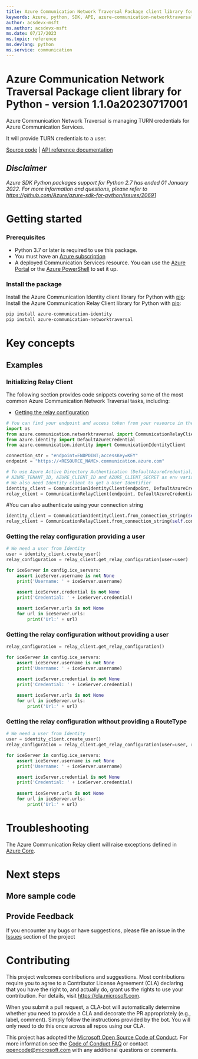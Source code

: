 ```yaml
---
title: Azure Communication Network Traversal Package client library for Python
keywords: Azure, python, SDK, API, azure-communication-networktraversal, communication
author: acsdevx-msft
ms.author: acsdevx-msft
ms.date: 07/17/2023
ms.topic: reference
ms.devlang: python
ms.service: communication
---
```

# Azure Communication Network Traversal Package client library for Python - version 1.1.0a20230717001 


Azure Communication Network Traversal is managing TURN credentials for Azure Communication Services.

It will provide TURN credentials to a user.

[Source code](https://github.com/Azure/azure-sdk-for-python/blob/master/sdk/communication) | [API reference documentation](https://github.com/Azure/azure-sdk-for-python/blob/master/sdk/communication)

## _Disclaimer_

_Azure SDK Python packages support for Python 2.7 has ended 01 January 2022. For more information and questions, please refer to https://github.com/Azure/azure-sdk-for-python/issues/20691_

# Getting started

### Prerequisites

- Python 3.7 or later is required to use this package.
- You must have an [Azure subscription](https://azure.microsoft.com/free/)
- A deployed Communication Services resource. You can use the [Azure Portal](/azure/communication-services/quickstarts/create-communication-resource?tabs=windows&pivots=platform-azp) or the [Azure PowerShell](/powershell/module/az.communication/new-azcommunicationservice) to set it up.

### Install the package

Install the Azure Communication Identity client library for Python with [pip](https://pypi.org/project/pip/):
Install the Azure Communication Relay Client library for Python with [pip](https://pypi.org/project/pip/):

```bash
pip install azure-communication-identity
pip install azure-communication-networktraversal
```

# Key concepts

## Examples

### Initializing Relay Client

The following section provides code snippets covering some of the most common Azure Communication Network Traversal tasks, including:

- [Getting the relay configuration](#getting-the-relay-configuration)

```python
# You can find your endpoint and access token from your resource in the Azure Portal
import os
from azure.communication.networktraversal import CommunicationRelayClient
from azure.identity import DefaultAzureCredential
from azure.communication.identity import CommunicationIdentityClient

connection_str = "endpoint=ENDPOINT;accessKey=KEY"
endpoint = "https://<RESOURCE_NAME>.communication.azure.com"

# To use Azure Active Directory Authentication (DefaultAzureCredential) make sure to have
# AZURE_TENANT_ID, AZURE_CLIENT_ID and AZURE_CLIENT_SECRET as env variables.
# We also need Identity client to get a User Identifier
identity_client = CommunicationIdentityClient(endpoint, DefaultAzureCredential())
relay_client = CommunicationRelayClient(endpoint, DefaultAzureCredential())
```

#You can also authenticate using your connection string

```python
identity_client = CommunicationIdentityClient.from_connection_string(self.connection_string)
relay_client = CommunicationRelayClient.from_connection_string(self.connection_string)
```

### Getting the relay configuration providing a user

```python
# We need a user from Identity
user = identity_client.create_user()
relay_configuration = relay_client.get_relay_configuration(user=user)

for iceServer in config.ice_servers:
    assert iceServer.username is not None
    print('Username: ' + iceServer.username)

    assert iceServer.credential is not None
    print('Credential: ' + iceServer.credential)
    
    assert iceServer.urls is not None
    for url in iceServer.urls:
        print('Url:' + url)
```

### Getting the relay configuration without providing a user

```python
relay_configuration = relay_client.get_relay_configuration()

for iceServer in config.ice_servers:
    assert iceServer.username is not None
    print('Username: ' + iceServer.username)

    assert iceServer.credential is not None
    print('Credential: ' + iceServer.credential)
    
    assert iceServer.urls is not None
    for url in iceServer.urls:
        print('Url:' + url)
```

### Getting the relay configuration without providing a RouteType

```python
# We need a user from Identity
user = identity_client.create_user()
relay_configuration = relay_client.get_relay_configuration(user=user, route_type=RouteType.NEAREST)

for iceServer in config.ice_servers:
    assert iceServer.username is not None
    print('Username: ' + iceServer.username)

    assert iceServer.credential is not None
    print('Credential: ' + iceServer.credential)
    
    assert iceServer.urls is not None
    for url in iceServer.urls:
        print('Url:' + url)
```

# Troubleshooting

The Azure Communication Relay client will raise exceptions defined in [Azure Core][azure_core].

# Next steps

## More sample code

## Provide Feedback

If you encounter any bugs or have suggestions, please file an issue in the [Issues](https://github.com/Azure/azure-sdk-for-python/issues) section of the project

# Contributing

This project welcomes contributions and suggestions.  Most contributions require you to agree to a
Contributor License Agreement (CLA) declaring that you have the right to, and actually do, grant us the rights to use your contribution. For details, visit https://cla.microsoft.com.

When you submit a pull request, a CLA-bot will automatically determine whether you need to provide a CLA and decorate the
PR appropriately (e.g., label, comment). Simply follow the instructions provided by the bot. You will only need to do this once across all repos using our CLA.

This project has adopted the [Microsoft Open Source Code of Conduct](https://opensource.microsoft.com/codeofconduct/).
For more information see the [Code of Conduct FAQ](https://opensource.microsoft.com/codeofconduct/faq/) or contact [opencode@microsoft.com](mailto:opencode@microsoft.com) with any additional questions or comments.

<!-- LINKS -->
[azure_core]: https://github.com/Azure/azure-sdk-for-python/blob/master/sdk/core/azure-core/README.md

